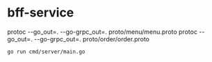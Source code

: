 # bff-service
protoc --go_out=. --go-grpc_out=. proto/menu/menu.proto
protoc --go_out=. --go-grpc_out=. proto/order/order.proto

`` go run cmd/server/main.go ``
